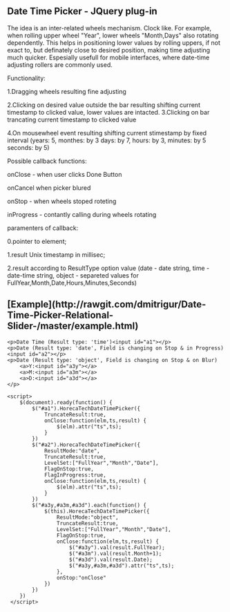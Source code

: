 <h2>Date Time Picker - JQuery plug-in</h2>
The idea is an inter-related wheels mechanism. Clock like. For example, when rolling upper wheel "Year", lower wheels "Month,Days" also rotating dependently. This helps in positioning lower values by rolling uppers, if not exact to, but definately close to desired position, making time adjusting much quicker. Espesially usefull for mobile interfaces, where date-time adjusting rollers are commonly used.

Functionality: 

1.Dragging wheels resulting fine adjusting

2.Clicking on desired value outside the bar resulting shifting current timestamp to clicked value, lower values are intacted. 
3.Clicking on bar trancating current timestamp to clicked value

4.On mousewheel event resulting shifting current stimestamp by fixed interval (years: 5, monthes: by 3 days: by 7, hours: by 3, minutes: by 5 seconds: by 5)

Possible callback functions:

onClose - when user clicks Done Button

onCancel when picker blured 

onStop - when wheels stoped roteting 

inProgress - contantly calling during wheels rotating

paramenters of callback: 

0.pointer to element; 

1.result Unix timestamp in millisec;

2.result according to ResultType option value (date - date string, time - date-time string, object - separeted values for FullYear,Month,Date,Hours,Minutes,Seconds)

<h2> 
[Example](http://rawgit.com/dmitrigur/Date-Time-Picker-Relational-Slider-/master/example.html)
</h2>

	<p>Date Time (Result type: 'time')<input id="a1"></p>
	<p>Date (Result type: 'date', Field is changing on Stop & in Progress)<input id="a2"></p>
	<p>Date (Result type: 'object', Field is changing on Stop & on Blur)
		<a>Y:<input id="a3y"></a>
		<a>M:<input id="a3m"></a>
		<a>D:<input id="a3d"></a>
	</p> 
	
	<script>
		$(document).ready(function() {
			$("#a1").HorecaTechDateTimePicker({
				TruncateResult:true,
				onClose:function(elm,ts,result) {
					$(elm).attr("ts",ts);
				}
			})
			$("#a2").HorecaTechDateTimePicker({
				ResultMode:"date",
				TruncateResult:true,
				LevelSet:["FullYear","Month","Date"],
				FlagOnStop:true,
				FlagInProgress:true,
				onClose:function(elm,ts,result) {
					$(elm).attr("ts",ts);
				}
			})
			$("#a3y,#a3m,#a3d").each(function() {
				$(this).HorecaTechDateTimePicker({
					ResultMode:"object",
					TruncateResult:true,
					LevelSet:["FullYear","Month","Date"],
					FlagOnStop:true,
					onClose:function(elm,ts,result) {
						$("#a3y").val(result.FullYear);
						$("#a3m").val(result.Month+1);
						$("#a3d").val(result.Date);
						$("#a3y,#a3m,#a3d").attr("ts",ts);
					},
					onStop:"onClose"
				})
			})
		})    
	 </script>

